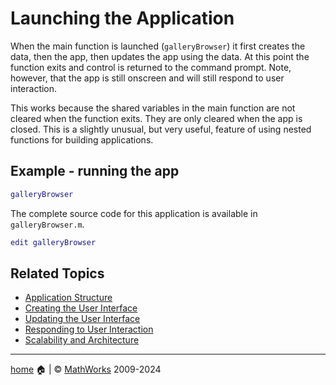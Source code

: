 # Launching the Application

When the main function is launched (`galleryBrowser`) it first creates the data, then the app, then updates the app using the data. At this point the function exits and control is returned to the command prompt. Note, however, that the app is still onscreen and will still respond to user interaction.

This works because the shared variables in the main function are not cleared when the function exits. They are only cleared when the app is closed. This is a slightly unusual, but very useful, feature of using nested functions for building applications.

## Example - running the app

```matlab
galleryBrowser
```

The complete source code for this application is available in `galleryBrowser.m`.

```matlab
edit galleryBrowser 
```

## Related Topics

*  [Application Structure](ApplicationStructure.md)
*  [Creating the User Interface](CreateInterface.md) 
*  [Updating the User Interface](UpdateInterface.md)
*  [Responding to User Interaction](OnListSelection.md)
*  [Scalability and Architecture](Scalability.md)

___

[home](index.md) :house: | :copyright: [MathWorks](https://www.mathworks.com/services/consulting.html) 2009-2024